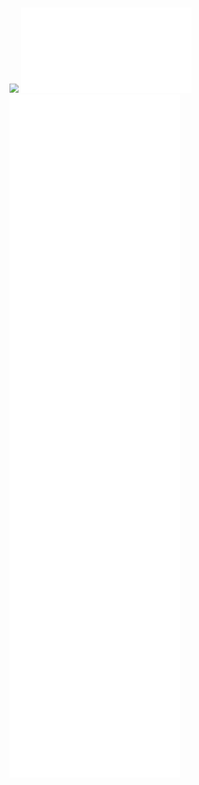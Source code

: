 ![](./04_Configure-able%20methods%20canvas.canvas)
![](sections/04.00_Intro.md)
![](sections/04.01.00_Figuring%20out%20a%20Genealogy%20of%20Configuration.md)
![](sections/04.01.01.00_Figure.md)
![](sections/04.01.02.00_Configuration.md)
![](sections/04.01.02.01_The%20STS%20axis.md)
![](sections/04.02.00_Inquiring%20into%20Critical%20Access.md)
![](sections/04.02.01_Inquiring%20into%20Access-Knowled%20as%20configuration.md)
![](sections/04.02.02_Cripping%20Configuration.md)
![](sections/04.03.00_Conclusion.md)
